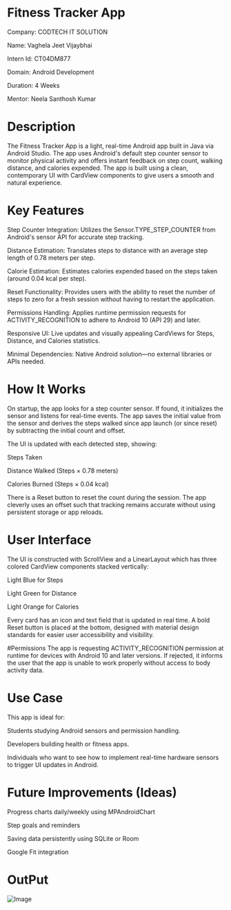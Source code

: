 # Fitness Tracker App

Company: CODTECH IT SOLUTION

Name: Vaghela Jeet Vijaybhai

Intern Id: CT04DM877

Domain: Android Development

Duration: 4 Weeks 

Mentor: Neela Santhosh Kumar

# Description

The Fitness Tracker App is a light, real-time Android app built in Java via Android Studio. The app uses Android's default step counter sensor to monitor physical activity and offers instant feedback on step count, walking distance, and calories expended. The app is built using a clean, contemporary UI with CardView components to give users a smooth and natural experience.

# Key Features
Step Counter Integration: Utilizes the Sensor.TYPE_STEP_COUNTER from Android's sensor API for accurate step tracking.

Distance Estimation: Translates steps to distance with an average step length of 0.78 meters per step.

Calorie Estimation: Estimates calories expended based on the steps taken (around 0.04 kcal per step).

Reset Functionality: Provides users with the ability to reset the number of steps to zero for a fresh session without having to restart the application.

Permissions Handling: Applies runtime permission requests for ACTIVITY_RECOGNITION to adhere to Android 10 (API 29) and later.

Responsive UI: Live updates and visually appealing CardViews for Steps, Distance, and Calories statistics.

Minimal Dependencies: Native Android solution—no external libraries or APIs needed.

# How It Works
On startup, the app looks for a step counter sensor. If found, it initializes the sensor and listens for real-time events. The app saves the initial value from the sensor and derives the steps walked since app launch (or since reset) by subtracting the initial count and offset.

The UI is updated with each detected step, showing:

Steps Taken

Distance Walked (Steps × 0.78 meters)

Calories Burned (Steps × 0.04 kcal)

There is a Reset button to reset the count during the session. The app cleverly uses an offset such that tracking remains accurate without using persistent storage or app reloads.

# User Interface
The UI is constructed with ScrollView and a LinearLayout which has three colored CardView components stacked vertically:

Light Blue for Steps

Light Green for Distance

Light Orange for Calories

Every card has an icon and text field that is updated in real time. A bold Reset button is placed at the bottom, designed with material design standards for easier user accessibility and visibility.

#Permissions
The app is requesting ACTIVITY_RECOGNITION permission at runtime for devices with Android 10 and later versions. If rejected, it informs the user that the app is unable to work properly without access to body activity data.

# Use Case
This app is ideal for:

Students studying Android sensors and permission handling.

Developers building health or fitness apps.

Individuals who want to see how to implement real-time hardware sensors to trigger UI updates in Android.

# Future Improvements (Ideas)
Progress charts daily/weekly using MPAndroidChart

Step goals and reminders

Saving data persistently using SQLite or Room

Google Fit integration

# OutPut

![Image](https://github.com/user-attachments/assets/139cce2b-2adc-49c9-a48d-1d90c531281a)
